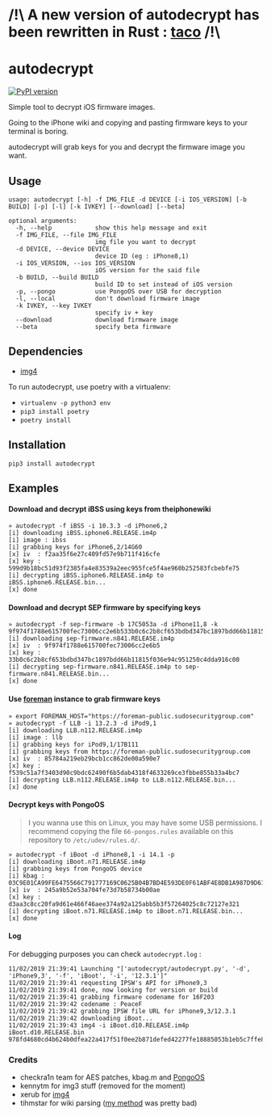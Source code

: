 # /!\ A new version of autodecrypt has been rewritten in Rust : [taco](https://github.com/matteyeux/taco) /!\
# autodecrypt
[![PyPI version](https://badge.fury.io/py/autodecrypt.svg)](https://badge.fury.io/py/autodecrypt)

Simple tool to decrypt iOS firmware images.

Going to the iPhone wiki and copying and pasting firmware keys to your terminal is boring.

autodecrypt will grab keys for you and decrypt the firmware image you want.

## Usage
```
usage: autodecrypt [-h] -f IMG_FILE -d DEVICE [-i IOS_VERSION] [-b BUILD] [-p] [-l] [-k IVKEY] [--download] [--beta]

optional arguments:
  -h, --help            show this help message and exit
  -f IMG_FILE, --file IMG_FILE
                        img file you want to decrypt
  -d DEVICE, --device DEVICE
                        device ID (eg : iPhone8,1)
  -i IOS_VERSION, --ios IOS_VERSION
                        iOS version for the said file
  -b BUILD, --build BUILD
                        build ID to set instead of iOS version
  -p, --pongo           use PongoOS over USB for decryption
  -l, --local           don't download firmware image
  -k IVKEY, --key IVKEY
                        specify iv + key
  --download            download firmware image
  --beta                specify beta firmware
```

## Dependencies
- [img4](https://github.com/xerub/img4lib)

To run autodecrypt, use poetry with a virtualenv:
- `virtualenv -p python3 env`
- `pip3 install poetry`
- `poetry install`


## Installation
`pip3 install autodecrypt`


## Examples

#### Download and decrypt iBSS using keys from theiphonewiki
```
» autodecrypt -f iBSS -i 10.3.3 -d iPhone6,2
[i] downloading iBSS.iphone6.RELEASE.im4p
[i] image : ibss
[i] grabbing keys for iPhone6,2/14G60
[x] iv  : f2aa35f6e27c409fd57e9b711f416cfe
[x] key : 599d9b18bc51d93f2385fa4e83539a2eec955fce5f4ae960b252583fcbebfe75
[i] decrypting iBSS.iphone6.RELEASE.im4p to iBSS.iphone6.RELEASE.bin...
[x] done
```

#### Download and decrypt SEP firmware by specifying keys
```
» autodecrypt -f sep-firmware -b 17C5053a -d iPhone11,8 -k 9f974f1788e615700fec73006cc2e6b533b0c6c2b8cf653bdbd347bc1897bdd66b11815f036e94c951250c4dda916c00
[i] downloading sep-firmware.n841.RELEASE.im4p
[x] iv  : 9f974f1788e615700fec73006cc2e6b5
[x] key : 33b0c6c2b8cf653bdbd347bc1897bdd66b11815f036e94c951250c4dda916c00
[i] decrypting sep-firmware.n841.RELEASE.im4p to sep-firmware.n841.RELEASE.bin...
[x] done
```

#### Use [foreman](https://github.com/GuardianFirewall/foreman) instance to grab firmware keys
```
» export FOREMAN_HOST="https://foreman-public.sudosecuritygroup.com"
» autodecrypt -f LLB -i 13.2.3 -d iPod9,1
[i] downloading LLB.n112.RELEASE.im4p
[i] image : llb
[i] grabbing keys for iPod9,1/17B111
[i] grabbing keys from https://foreman-public.sudosecuritygroup.com
[x] iv  : 85784a219eb29bcb1cc862de00a590e7
[x] key : f539c51a7f3403d90c9bdc62490f6b5dab4318f4633269ce3fbbe855b33a4bc7
[i] decrypting LLB.n112.RELEASE.im4p to LLB.n112.RELEASE.bin...
[x] done
```

#### Decrypt keys with PongoOS
> I you wanna use this on Linux, you may have some USB permissions. I recommend copying the file `66-pongos.rules` available on this repository to `/etc/udev/rules.d/`.

```
» autodecrypt -f iBoot -d iPhone8,1 -i 14.1 -p
[i] downloading iBoot.n71.RELEASE.im4p
[i] grabbing keys from PongoOS device
[i] kbag : 03C9E01CA99FE6475566C791777169C0625B04B7BD4E593DE0F61ABF4E8DB1A987D9D6155C5A1F41D9113694658AC61C
[x] iv  : 245a9b52e53a704fe73d7b58734b00ae
[x] key : d3aa3c8cc20fa9d61e466f46aee374a92a125abb5b3f57264025c8c72127e321
[i] decrypting iBoot.n71.RELEASE.im4p to iBoot.n71.RELEASE.bin...
[x] done
```

#### Log

For debugging purposes you can check `autodecrypt.log` :
```
11/02/2019 21:39:41 Launching "['autodecrypt/autodecrypt.py', '-d', 'iPhone9,3', '-f', 'iBoot', '-i', '12.3.1']"
11/02/2019 21:39:41 requesting IPSW's API for iPhone9,3
11/02/2019 21:39:41 done, now looking for version or build
11/02/2019 21:39:41 grabbing firmware codename for 16F203
11/02/2019 21:39:42 codename : PeaceF
11/02/2019 21:39:42 grabbing IPSW file URL for iPhone9,3/12.3.1
11/02/2019 21:39:42 downloading iBoot...
11/02/2019 21:39:43 img4 -i iBoot.d10.RELEASE.im4p iBoot.d10.RELEASE.bin 978fd4680cd4b624b0dfea22a417f51f0ee2b871defed42277fe18885053b1eb5c7ffe82f38ab8cf7772c69a0db5d386
```


### Credits
- checkra1n team for AES patches, kbag.m and [PongoOS](https://github.com/checkra1n/pongoos)
- kennytm for img3 stuff (removed for the moment)
- xerub for [img4](https://github.com/xerub/img4lib)
- tihmstar for wiki parsing ([my method](https://github.com/matteyeux/ios-tools/blob/master/scrapkeys.py) was pretty bad)
